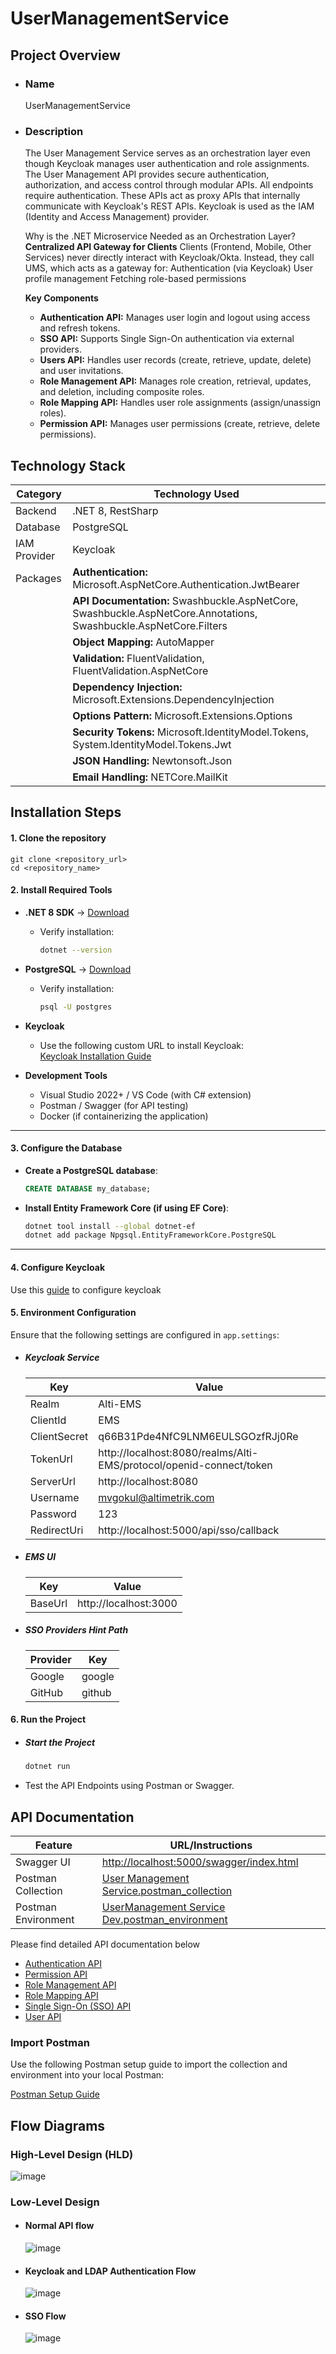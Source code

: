# UserManagementService

## Project Overview
- ### Name
  UserManagementService
- ### Description
    The User Management Service serves as an orchestration layer even though Keycloak manages user authentication and role assignments. The User Management API provides secure authentication, authorization, and access control through modular APIs. All endpoints require authentication. These APIs act as proxy APIs that internally communicate with Keycloak's REST APIs. Keycloak is used as the IAM (Identity and Access Management) provider.
    
    Why is the .NET Microservice Needed as an Orchestration Layer?
    **Centralized API Gateway for Clients**
    Clients (Frontend, Mobile, Other Services) never directly interact with Keycloak/Okta.
    Instead, they call UMS, which acts as a gateway for:
    Authentication (via Keycloak)
    User profile management
    Fetching role-based permissions

  **Key Components**

  - **Authentication API:** Manages user login and logout using access and refresh tokens.
  - **SSO API:** Supports Single Sign-On authentication via external providers.
  - **Users API:** Handles user records (create, retrieve, update, delete) and user invitations.
  - **Role Management API:** Manages role creation, retrieval, updates, and deletion, including composite roles.
  - **Role Mapping API:** Handles user role assignments (assign/unassign roles).
  - **Permission API:** Manages user permissions (create, retrieve, delete permissions).
  
## Technology Stack
| Category       | Technology Used                                                                                      |
|----------------|------------------------------------------------------------------------------------------------------|
| Backend        | .NET 8, RestSharp                                                                                    |
| Database       | PostgreSQL                                                                                           |
| IAM Provider   | Keycloak                                                                                             |
| Packages       | **Authentication:** Microsoft.AspNetCore.Authentication.JwtBearer                                    |
|                | **API Documentation:** Swashbuckle.AspNetCore, Swashbuckle.AspNetCore.Annotations, Swashbuckle.AspNetCore.Filters |
|                | **Object Mapping:** AutoMapper                                                                       |
|                | **Validation:** FluentValidation, FluentValidation.AspNetCore                                        |
|                | **Dependency Injection:** Microsoft.Extensions.DependencyInjection                                   |
|                | **Options Pattern:** Microsoft.Extensions.Options                                                    |
|                | **Security Tokens:** Microsoft.IdentityModel.Tokens, System.IdentityModel.Tokens.Jwt                 |
|                | **JSON Handling:** Newtonsoft.Json                                                                   |
|                | **Email Handling:** NETCore.MailKit                                                                  |


## Installation Steps  
#### **1. Clone the repository** 
  ```
  git clone <repository_url>
  cd <repository_name>
  ```

#### **2. Install Required Tools**  

- **.NET 8 SDK** → [Download](https://dotnet.microsoft.com/en-us/download)  
  - Verify installation:  
    ```sh
    dotnet --version
    ```
  
- **PostgreSQL** → [Download](https://www.postgresql.org/download/)  
  - Verify installation:  
    ```sh
    psql -U postgres
    ```

- **Keycloak**  
  - Use the following custom URL to install Keycloak:  
    [Keycloak Installation Guide](https://github.com/Alti-HW/IdentityAndAccessManagement/blob/master/README.md)

- **Development Tools**  
  - Visual Studio 2022+ / VS Code (with C# extension)  
  - Postman / Swagger (for API testing)  
  - Docker (if containerizing the application)  

---

#### **3. Configure the Database**  

- **Create a PostgreSQL database**:  
  ```sql
  CREATE DATABASE my_database;
  ```

- **Install Entity Framework Core (if using EF Core)**:  
  ```sh
  dotnet tool install --global dotnet-ef
  dotnet add package Npgsql.EntityFrameworkCore.PostgreSQL
  ```
---

#### **4. Configure Keycloak**  
  Use this [guide](https://github.com/Alti-HW/IdentityAndAccessManagement/blob/master/KeycloakConfiguration.md) to configure keycloak


#### **5. Environment Configuration**
  Ensure that the following settings are configured in `app.settings`:

- ##### Keycloak Service

    | Key      |Value     |
    |-------------|-------------------------------------------------|
    | Realm       | Alti-EMS     |
    | ClientId    | EMS          |
    | ClientSecret | q66B31Pde4NfC9LNM6EULSGOzfRJj0Re   |
    | TokenUrl    | http://localhost:8080/realms/Alti-EMS/protocol/openid-connect/token   |
    | ServerUrl   | http://localhost:8080   |
    | Username    | mvgokul@altimetrik.com   |
    | Password    | 123          |
    | RedirectUri | http://localhost:5000/api/sso/callback  |

- ##### EMS UI

    | Key | Value      |
    |---------|---------------------------------------------------|
    | BaseUrl | http://localhost:3000  |

- ##### SSO Providers Hint Path

    | Provider | Key     |
    |----------|--------|
    | Google   | google |
    | GitHub   | github |

#### **6. Run the Project**

- ##### Start the Project

  ```sh
  dotnet run
  ```
- Test the API Endpoints using Postman or Swagger.

## API Documentation

  | Feature             | URL/Instructions                        |
  |---------------------|----------------------------------------|
  | Swagger UI         | [http://localhost:5000/swagger/index.html](http://localhost:5000/swagger/index.html) |
  | Postman Collection | [User Management Service.postman_collection](https://github.com/Alti-HW/UserManagementService/blob/master/Postman%20Collection/User%20Management%20Service.postman_collection)     |
  | Postman Environment | [UserManagement Service Dev.postman_environment](https://github.com/Alti-HW/UserManagementService/blob/master/Postman%20Collection/UserManagement%20Service%20Dev.postman_environment)  |

  Please find detailed API documentation below
  - [Authentication API](https://github.com/Alti-HW/UserManagementService/blob/master/Docs/AuthenticationAPI.md)
  - [Permission API](https://github.com/Alti-HW/UserManagementService/blob/master/Docs/PermissionAPI.md)
  - [Role Management API](https://github.com/Alti-HW/UserManagementService/blob/master/Docs/RoleManagementAPI.md)
  - [Role Mapping API](https://github.com/Alti-HW/UserManagementService/blob/master/Docs/RoleMappingAPI.md)
  - [Single Sign-On (SSO) API](https://github.com/Alti-HW/UserManagementService/blob/master/Docs/SingleSignOnAPI.md)
  - [User API](https://github.com/Alti-HW/UserManagementService/blob/master/Docs/UsersAPI.md)

### Import Postman
  Use the following Postman setup guide to import the collection and environment into your local Postman:

  [Postman Setup Guide](https://github.com/Alti-HW/UserManagementService/blob/master/Docs/PostmanSetupGuide.md)

## Flow Diagrams

### High-Level Design (HLD)

  ![image](https://github.com/user-attachments/assets/198ed5be-7ba3-44fb-8dda-6e1f45b2ae63)
### Low-Level Design

  - #### Normal API flow

      ![image](https://github.com/user-attachments/assets/28cde670-c911-4a4c-9f05-225f91ddfef2)
    
  - #### Keycloak and LDAP Authentication Flow

      ![image](https://github.com/user-attachments/assets/2bad3276-6a77-4b61-bd84-5e3da0a6335e)

  - #### SSO Flow
    ![image](https://github.com/user-attachments/assets/c702b4de-ebba-485f-ac5b-ae72b489490f)



     



  




